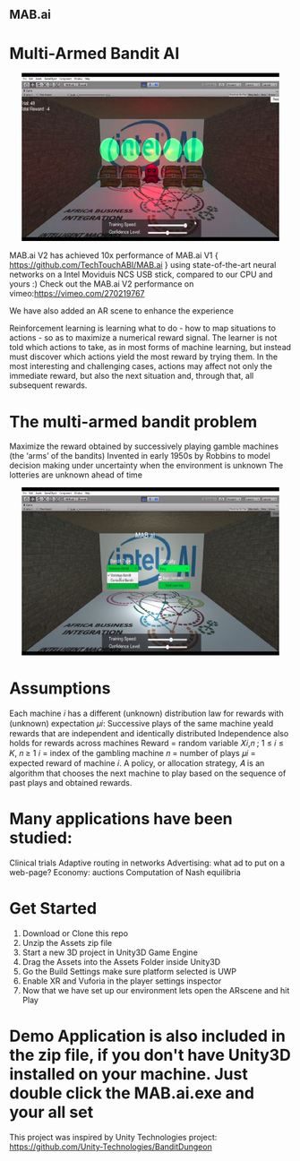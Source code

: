 ## MAB.ai
# Multi-Armed Bandit AI

<p align="center">
  <img width="460" height="300" src="https://github.com/TechTouchABI/MAB-AI/blob/master/main.png">
</p>


MAB.ai V2 has achieved 10x performance of MAB.ai V1 { https://github.com/TechTouchABI/MAB.ai } using state-of-the-art neural networks on a Intel Moviduis NCS USB stick, compared to our CPU and yours :)
Check out the MAB.ai V2 performance on vimeo:https://vimeo.com/270219767
 
 
 We have also added an AR scene to enhance the experience

Reinforcement learning is learning what to do - how to map situations to actions - so as to maximize a numerical reward signal.
The learner is not told which actions to take, as in most forms of machine learning, but instead must discover which actions
yield the most reward by trying them. In the most interesting and challenging cases, actions may affect not only
the immediate reward, but also the next situation and, through that, all subsequent rewards. 

# The multi-armed bandit problem

Maximize the reward obtained by successively playing gamble machines (the ‘arms’ of the bandits)
Invented in early 1950s by Robbins to model decision making under uncertainty when the environment is unknown
The lotteries are unknown ahead of time

<p align="center">
  <img width="460" height="300" src="https://github.com/TechTouchABI/MAB-AI/blob/master/mabmenue.png">
</p>

# Assumptions

Each machine 𝑖 has a different (unknown) distribution law for rewards with (unknown) expectation 𝜇𝑖:
    Successive plays of the same machine yeald rewards that are independent and identically distributed
    Independence also holds for rewards across machines
     Reward = random variable 𝑋𝑖,𝑛 ; 1 ≤ 𝑖 ≤ 𝐾, 𝑛 ≥ 1
     𝑖 = index of the gambling machine
     𝑛 = number of plays
     𝜇𝑖 = expected reward of machine 𝑖.
A policy, or allocation strategy, 𝐴 is an algorithm that chooses the next
machine to play based on the sequence of past plays and obtained
rewards.

# Many applications have been studied:
Clinical trials
Adaptive routing in networks
Advertising: what ad to put on a web-page?
Economy: auctions
Computation of Nash equilibria

# Get Started
1. Download or Clone this repo
2. Unzip the Assets zip file
3. Start a new 3D project in Unity3D Game Engine
4. Drag the Assets into the Assets Folder inside Unity3D
5. Go the Build Settings make sure platform selected is UWP
6. Enable XR and Vuforia in the player settings inspector
7. Now that we have set up our environment lets open the ARscene and hit Play

# Demo Application is also included in the zip file, if you don't have Unity3D installed on your machine. Just double click the MAB.ai.exe and your all set

This project was inspired by Unity Technologies project: https://github.com/Unity-Technologies/BanditDungeon



